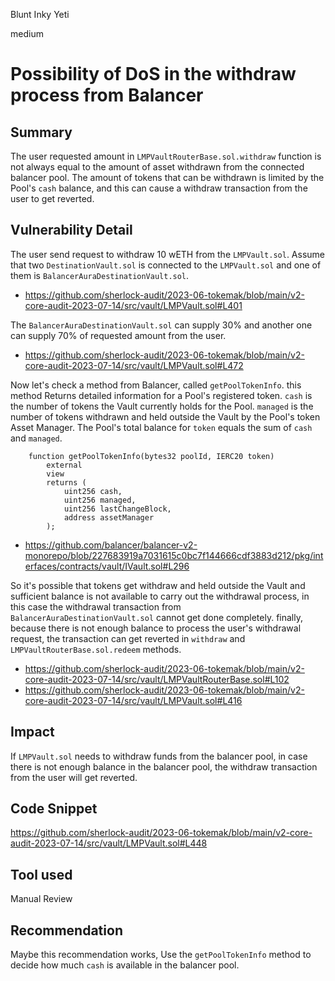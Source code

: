 Blunt Inky Yeti

medium

# Possibility of DoS in the withdraw process from Balancer
## Summary
The user requested amount in `LMPVaultRouterBase.sol.withdraw` function is not always equal to the amount of asset withdrawn from the connected balancer pool. The amount of tokens that can be withdrawn is limited by the Pool's `cash` balance, and this can cause a withdraw transaction from the user to get reverted.

## Vulnerability Detail

The user send request to withdraw 10 wETH from the `LMPVault.sol`. Assume that two `DestinationVault.sol` is connected to the `LMPVault.sol` and one of them is `BalancerAuraDestinationVault.sol`.
- https://github.com/sherlock-audit/2023-06-tokemak/blob/main/v2-core-audit-2023-07-14/src/vault/LMPVault.sol#L401

The `BalancerAuraDestinationVault.sol` can supply 30% and another one can supply 70% of requested amount from the user.
- https://github.com/sherlock-audit/2023-06-tokemak/blob/main/v2-core-audit-2023-07-14/src/vault/LMPVault.sol#L472

Now let's check a method from Balancer, called `getPoolTokenInfo`. this method Returns detailed information for a Pool's registered token. `cash` is the number of tokens the Vault currently holds for the Pool. `managed` is the number of tokens withdrawn and held outside the Vault by the Pool's token Asset Manager. The Pool's total balance for `token` equals the sum of `cash` and `managed`.

```solidity
    function getPoolTokenInfo(bytes32 poolId, IERC20 token)
        external
        view
        returns (
            uint256 cash,
            uint256 managed,
            uint256 lastChangeBlock,
            address assetManager
        );
```
- https://github.com/balancer/balancer-v2-monorepo/blob/227683919a7031615c0bc7f144666cdf3883d212/pkg/interfaces/contracts/vault/IVault.sol#L296

So it's possible that tokens get withdraw and held outside the Vault and sufficient balance is not available to carry out the withdrawal process, in this case the withdrawal transaction from `BalancerAuraDestinationVault.sol` cannot get done completely. finally, because there is not enough balance to process the user's withdrawal request, the transaction can get reverted in `withdraw` and `LMPVaultRouterBase.sol.redeem` methods.
- https://github.com/sherlock-audit/2023-06-tokemak/blob/main/v2-core-audit-2023-07-14/src/vault/LMPVaultRouterBase.sol#L102
- https://github.com/sherlock-audit/2023-06-tokemak/blob/main/v2-core-audit-2023-07-14/src/vault/LMPVault.sol#L416


## Impact
If `LMPVault.sol` needs to withdraw funds from the balancer pool, in case there is not enough balance in the balancer pool, the withdraw transaction from the user will get reverted.

## Code Snippet
https://github.com/sherlock-audit/2023-06-tokemak/blob/main/v2-core-audit-2023-07-14/src/vault/LMPVault.sol#L448

## Tool used
Manual Review

## Recommendation
Maybe this recommendation works, Use the `getPoolTokenInfo` method to decide how much `cash` is available in the balancer pool.